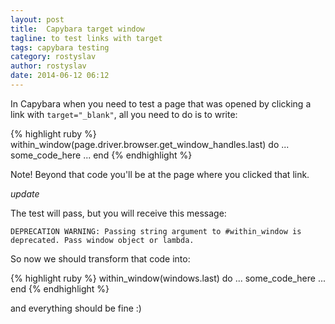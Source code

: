```yaml
---
layout: post
title:  Capybara target window
tagline: to test links with target
tags: capybara testing
category: rostyslav
author: rostyslav
date: 2014-06-12 06:12
---
```

In Capybara when you need to test a page that was opened by clicking a link with `target="_blank"`, all you need to do is to write:

{% highlight ruby %}
  within_window(page.driver.browser.get_window_handles.last) do
    ...
    some_code_here
    ...
  end
{% endhighlight %}

Note! Beyond that code you'll be at the page where you clicked that link.

*update*

The test will pass, but you will receive this message:

    DEPRECATION WARNING: Passing string argument to #within_window is deprecated. Pass window object or lambda.

So now we should transform that code into:

{% highlight ruby %}
  within_window(windows.last) do
    ...
    some_code_here
    ...
  end
{% endhighlight %}

and everything should be fine :)
